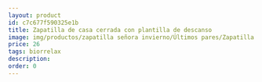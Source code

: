 ```yaml
---
layout: product
id: c7c677f590325e1b
title: Zapatilla de casa cerrada con plantilla de descanso
image: img/productos/zapatilla señora invierno/Últimos pares/Zapatilla de casa cerrada con plantilla de descanso=26=biorrelax.webp
price: 26
tags: biorrelax
description: 
order: 0
---
```

